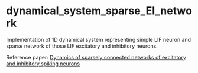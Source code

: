# dynamical_system_sparse_EI_network

Implementation of 1D dynamical system representing simple LIF neuron and sparse network of those LIF excitatory and inhibitory neurons.

Reference paper: [Dynamics of sparsely connected networks of excitatory and inhibitory spiking neurons](https://pubmed.ncbi.nlm.nih.gov/10809012/)
